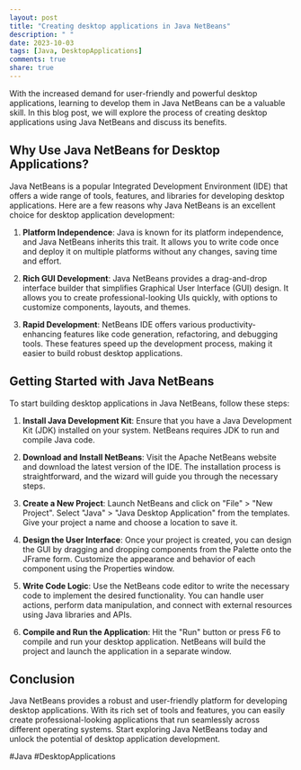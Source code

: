 ```yaml
---
layout: post
title: "Creating desktop applications in Java NetBeans"
description: " "
date: 2023-10-03
tags: [Java, DesktopApplications]
comments: true
share: true
---
```


With the increased demand for user-friendly and powerful desktop applications, learning to develop them in Java NetBeans can be a valuable skill. In this blog post, we will explore the process of creating desktop applications using Java NetBeans and discuss its benefits.

## Why Use Java NetBeans for Desktop Applications?

Java NetBeans is a popular Integrated Development Environment (IDE) that offers a wide range of tools, features, and libraries for developing desktop applications. Here are a few reasons why Java NetBeans is an excellent choice for desktop application development:

1. **Platform Independence**: Java is known for its platform independence, and Java NetBeans inherits this trait. It allows you to write code once and deploy it on multiple platforms without any changes, saving time and effort.

2. **Rich GUI Development**: Java NetBeans provides a drag-and-drop interface builder that simplifies Graphical User Interface (GUI) design. It allows you to create professional-looking UIs quickly, with options to customize components, layouts, and themes.

3. **Rapid Development**: NetBeans IDE offers various productivity-enhancing features like code generation, refactoring, and debugging tools. These features speed up the development process, making it easier to build robust desktop applications.

## Getting Started with Java NetBeans

To start building desktop applications in Java NetBeans, follow these steps:

1. **Install Java Development Kit**: Ensure that you have a Java Development Kit (JDK) installed on your system. NetBeans requires JDK to run and compile Java code.

2. **Download and Install NetBeans**: Visit the Apache NetBeans website and download the latest version of the IDE. The installation process is straightforward, and the wizard will guide you through the necessary steps.

3. **Create a New Project**: Launch NetBeans and click on "File" > "New Project". Select "Java" > "Java Desktop Application" from the templates. Give your project a name and choose a location to save it.

4. **Design the User Interface**: Once your project is created, you can design the GUI by dragging and dropping components from the Palette onto the JFrame form. Customize the appearance and behavior of each component using the Properties window.

5. **Write Code Logic**: Use the NetBeans code editor to write the necessary code to implement the desired functionality. You can handle user actions, perform data manipulation, and connect with external resources using Java libraries and APIs.

6. **Compile and Run the Application**: Hit the "Run" button or press F6 to compile and run your desktop application. NetBeans will build the project and launch the application in a separate window.

## Conclusion

Java NetBeans provides a robust and user-friendly platform for developing desktop applications. With its rich set of tools and features, you can easily create professional-looking applications that run seamlessly across different operating systems. Start exploring Java NetBeans today and unlock the potential of desktop application development.

#Java #DesktopApplications